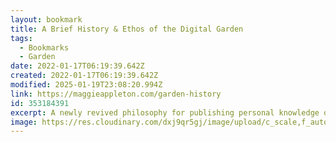 ```yaml
---
layout: bookmark
title: A Brief History & Ethos of the Digital Garden
tags:
  - Bookmarks
  - Garden
date: 2022-01-17T06:19:39.642Z
created: 2022-01-17T06:19:39.642Z
modified: 2025-01-19T23:08:20.994Z
link: https://maggieappleton.com/garden-history
id: 353184391
excerpt: A newly revived philosophy for publishing personal knowledge on the web
image: https://res.cloudinary.com/dxj9qr5gj/image/upload/c_scale,f_auto,q_auto:best,w_1000/v1622719121/maggieappleton.com/notes/garden-history/garden-main_ayoaqo_shrink_szbgc7.png
---
```

